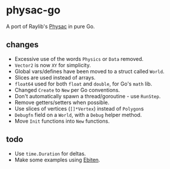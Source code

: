 # physac-go
A port of Raylib's [Physac](https://github.com/victorfisac/Physac) in pure Go.

## changes
 - Excessive use of the words `Physics` or `Data` removed.
 - `Vector2` is now `XY` for simplicity.
 - Global vars/defines have been moved to a struct called `World`.
 - Slices are used instead of arrays.
 - `float64` used for both `float` and `double`, for Go's `math` lib.
 - Changed `Create` to `New` per Go conventions.
 - Don't automatically spawn a thread/goroutine - use `RunStep`.
 - Remove getters/setters when possible.
 - Use slices of vertices (`[]*Vertex`) instead of `Polygon`s
 - `Debugfn` field on a `World`, with a `Debug` helper method.
 - Move `Init` functions into `New` functions.

## todo
 - Use `time.Duration` for deltas.
 - Make some examples using [Ebiten](https://github.com/hajimehoshi/ebiten).
